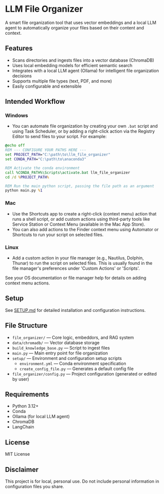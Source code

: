 # LLM File Organizer

A smart file organization tool that uses vector embeddings and a local LLM agent to automatically organize your files based on their content and context.

## Features

- Scans directories and ingests files into a vector database (ChromaDB)
- Uses local embedding models for efficient semantic search
- Integrates with a local LLM agent (Ollama) for intelligent file organization decisions
- Supports multiple file types (text, PDF, and more)
- Easily configurable and extensible

## Intended Workflow

### Windows

- You can automate file organization by creating your own `.bat` script and using Task Scheduler, or by adding a right-click action via the Registry Editor to send files to your script. For example:

```bat
@echo off
REM --- CONFIGURE YOUR PATHS HERE ---
set PROJECT_PATH="C:\path\to\llm_file_organizer"
set CONDA_PATH="C:\path\to\anaconda3"

REM Activate the conda environment
call %CONDA_PATH%\Scripts\activate.bat llm_file_organizer
cd /d %PROJECT_PATH%

REM Run the main python script, passing the file path as an argument
python main.py %1
```

### Mac

- Use the Shortcuts app to create a right-click (context menu) action that runs a shell script, or add custom actions using third-party tools like Service Station or Context Menu (available in the Mac App Store).
- You can also add actions to the Finder context menu using Automator or Shortcuts to run your script on selected files.

### Linux

- Add a custom action in your file manager (e.g., Nautilus, Dolphin, Thunar) to run the script on selected files. This is usually found in the file manager's preferences under 'Custom Actions' or 'Scripts'.

See your OS documentation or file manager help for details on adding context menu actions.

## Setup

See [SETUP.md](./SETUP.md) for detailed installation and configuration instructions.

## File Structure

- `file_organizer/` — Core logic, embeddors, and RAG system
- `data/chromadb/` — Vector database storage
- `build_knowledge_base.py` — Script to ingest files
- `main.py` — Main entry point for file organization
- `setup/` — Environment and configuration setup scripts
  - `environment.yml` — Conda environment specification
  - `create_config_file.py` — Generates a default config file
- `file_organizer/config.py` — Project configuration (generated or edited by user)

## Requirements

- Python 3.12+
- Conda
- Ollama (for local LLM agent)
- ChromaDB
- LangChain

## License

MIT License

## Disclaimer

This project is for local, personal use. Do not include personal information in configuration files you share.
